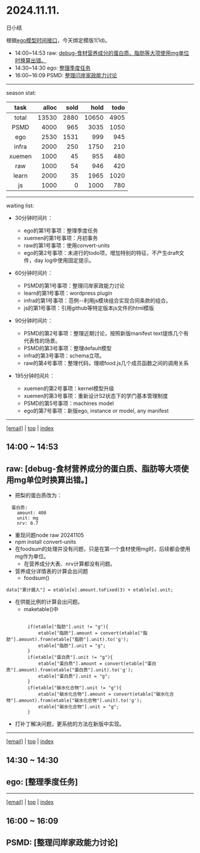 # 2024.11.11.
日小结

<a id="top"></a>
根据[ego模型时间接口](https://gitee.com/hyg/blog/blob/master/timeflow.md)，今天绑定模版1(1d)。

<a id="index"></a>
- 14:00~14:53	raw: [debug-食材营养成分的蛋白质、脂肪等大项使用mg单位时换算出错。](#20241111140000)
- 14:30~14:30	ego: [整理季度任务](#20241111143000)
- 16:00~16:09	PSMD: [整理闫岸家政能力讨论](#20241111160000)

---
season stat:

| task | alloc | sold | hold | todo |
| :---: | ---: | ---: | ---: | ---: |
| total | 13530 | 2880 | 10650 | 4905 |
| PSMD | 4000 | 965 | 3035 | 1050 |
| ego | 2530 | 1531 | 999 | 945 |
| infra | 2000 | 250 | 1750 | 210 |
| xuemen | 1000 | 45 | 955 | 480 |
| raw | 1000 | 54 | 946 | 420 |
| learn | 2000 | 35 | 1965 | 1020 |
| js | 1000 | 0 | 1000 | 780 |

---
waiting list:


- 30分钟时间片：
  - ego的第1号事项：整理季度任务
  - xuemen的第1号事项：月初事务
  - raw的第1号事项：使用convert-units
  - ego的第2号事项：未进行的todo项，增加特别的特征，不产生draft文件，day log中使用固定提示。

- 60分钟时间片：
  - PSMD的第1号事项：整理闫岸家政能力讨论
  - learn的第1号事项：wordpress plugin
  - infra的第1号事项：范例--利用js模块组合实现合同条款的组合。
  - js的第1号事项：引用github等特定版本js文件的html模版

- 90分钟时间片：
  - PSMD的第2号事项：整理近期讨论，按照新版manifest text提炼几个有代表性的场景。
  - PSMD的第3号事项：整理default模型
  - infra的第3号事项：schema立项。
  - raw的第4号事项：整理代码，理顺food.js几个成员函数之间的调用关系

- 195分钟时间片：
  - xuemen的第2号事项：kernel模型升级
  - xuemen的第3号事项：重新设计S2状态下的学门基本管理制度
  - PSMD的第5号事项：machines model
  - ego的第7号事项：新版ego, instance or model, any manifest

---
<a href="mailto:huangyg@mars22.com?subject=关于2024.11.11.[debug-食材营养成分的蛋白质、脂肪等大项使用mg单位时换算出错。]任务&body=日期: 2024.11.11.%0D%0A序号: 5%0D%0A手稿:../../draft/2024/11/20241111.01.md%0D%0A---请勿修改邮件主题及以上内容 从下一行开始写您的想法---%0D%0A">[email]</a> | [top](#top) | [index](#index)
<a id="20241111140000"></a>
## 14:00 ~ 14:53
## raw: [debug-食材营养成分的蛋白质、脂肪等大项使用mg单位时换算出错。]

- 把梨的蛋白质改为：
```
  蛋白质:
    amount: 400
    unit: mg
    nrv: 0.7
```
- 重现问题node raw 20241105
- npm install convert-units
- 在foodsum的处理并没有问题，只是在第一个食材使用mg时，后续都会使用mg作为单位。
    - 在营养成分大表、nrv计算都没有问题。
- 营养成分详情表的计算会出问题
    - foodsum()
```
data["累计摄入"] = etable[e].amount.toFixed(3) + etable[e].unit;
```
- 在供能比例的计算会出问题。
    - maketable()中
```

        if(etable["脂肪"].unit != "g"){
            etable["脂肪"].amount = convert(etable["脂肪"].amount).from(etable["脂肪"].unit).to('g');
            etable["脂肪"].unit = "g";
        }
        if(etable["蛋白质"].unit != "g"){
            etable["蛋白质"].amount = convert(etable["蛋白质"].amount).from(etable["蛋白质"].unit).to('g');
            etable["蛋白质"].unit = "g";
        }
        if(etable["碳水化合物"].unit != "g"){
            etable["碳水化合物"].amount = convert(etable["碳水化合物"].amount).from(etable["碳水化合物"].unit).to('g');
            etable["碳水化合物"].unit = "g";
        }
```
- 打补丁解决问题，更系统的方法在新版中实现。


---
<a href="mailto:huangyg@mars22.com?subject=关于2024.11.11.[整理季度任务]任务&body=日期: 2024.11.11.%0D%0A序号: 6%0D%0A手稿:../../draft/2024/11/20241111.02.md%0D%0A---请勿修改邮件主题及以上内容 从下一行开始写您的想法---%0D%0A">[email]</a> | [top](#top) | [index](#index)
<a id="20241111143000"></a>
## 14:30 ~ 14:30
## ego: [整理季度任务]


---
<a href="mailto:huangyg@mars22.com?subject=关于2024.11.11.[整理闫岸家政能力讨论]任务&body=日期: 2024.11.11.%0D%0A序号: 8%0D%0A手稿:../../draft/2024/11/20241111.03.md%0D%0A---请勿修改邮件主题及以上内容 从下一行开始写您的想法---%0D%0A">[email]</a> | [top](#top) | [index](#index)
<a id="20241111160000"></a>
## 16:00 ~ 16:09
## PSMD: [整理闫岸家政能力讨论]

